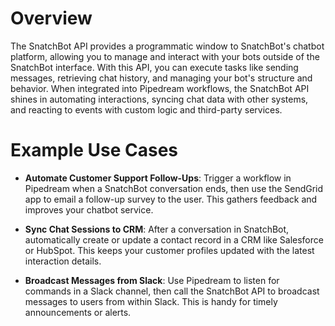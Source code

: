 # Overview

The SnatchBot API provides a programmatic window to SnatchBot's chatbot platform, allowing you to manage and interact with your bots outside of the SnatchBot interface. With this API, you can execute tasks like sending messages, retrieving chat history, and managing your bot's structure and behavior. When integrated into Pipedream workflows, the SnatchBot API shines in automating interactions, syncing chat data with other systems, and reacting to events with custom logic and third-party services.

# Example Use Cases

- **Automate Customer Support Follow-Ups**: Trigger a workflow in Pipedream when a SnatchBot conversation ends, then use the SendGrid app to email a follow-up survey to the user. This gathers feedback and improves your chatbot service.

- **Sync Chat Sessions to CRM**: After a conversation in SnatchBot, automatically create or update a contact record in a CRM like Salesforce or HubSpot. This keeps your customer profiles updated with the latest interaction details.

- **Broadcast Messages from Slack**: Use Pipedream to listen for commands in a Slack channel, then call the SnatchBot API to broadcast messages to users from within Slack. This is handy for timely announcements or alerts.
